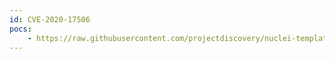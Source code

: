 ```yaml
---
id: CVE-2020-17506
pocs:
    - https://raw.githubusercontent.com/projectdiscovery/nuclei-templates/master/cves/CVE-2020-17506.yaml
---
```

